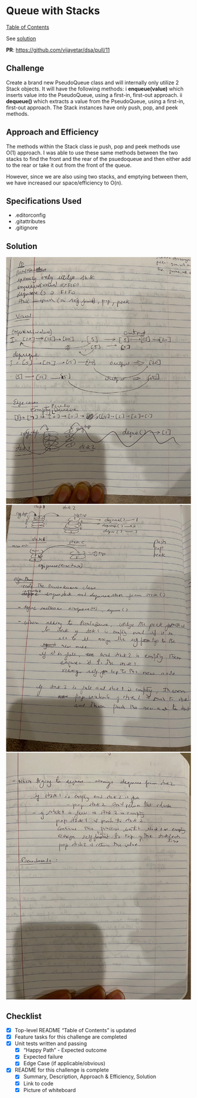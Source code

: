 # Queue with Stacks

[Table of Contents](../../../README.md)

See [solution](queue_with_stacks.py)

__PR__: https://github.com/vijayetar/dsa/pull/11

## Challenge
Create a brand new PseudoQueue class and will internally only utilize 2 Stack objects.
It will have the following methods:
i __enqueue(value)__ which inserts value into the PseudoQueue, using a first-in, first-out approach.
ii __dequeue()__ which extracts a value from the PseudoQueue, using a first-in, first-out approach.
The Stack instances have only push, pop, and peek methods.

## Approach and Efficiency
The methods within the Stack class ie push, pop and peek methods use O(1) approach.  I was able to use these same methods between the two stacks to find the front and the rear of the psuedoqueue and then either add to the rear or take it out from the front of the queue.

However, since we are also using two stacks, and emptying between them, we have increased our space/efficiency to O(n).

## Specifications Used
* .editorconfig
* .gitattributes
* .gitignore


## Solution
![page 1](../../assets/pseudoqueue_1.jpg)
![page 2](../../assets/pseudoqueue_2.jpg)
![page 3](../../assets/pseudoqueue_3.jpg)

## Checklist
 - [x] Top-level README “Table of Contents” is updated
 - [x] Feature tasks for this challenge are completed
 - [x] Unit tests written and passing
     - [x] “Happy Path” - Expected outcome
     - [x] Expected failure
     - [x] Edge Case (if applicable/obvious)
 - [x] README for this challenge is complete
     - [x] Summary, Description, Approach & Efficiency, Solution
     - [x] Link to code
     - [x] Picture of whiteboard
